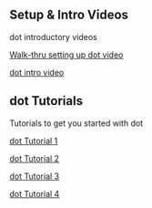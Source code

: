 ## Setup & Intro Videos

dot introductory videos 

[Walk-thru setting up dot video](https://www.youtube.com/watch?v=1nse-mlKPsA)  

[dot intro video](https://youtu.be/jNrXkMRNLGw)

## dot Tutorials 
Tutorials to get you started with dot

[dot Tutorial 1](https://makecode.microbit.org/#tutorial:github:kodely-io/dottutorials/dotstep1)  

[dot Tutorial 2](https://makecode.microbit.org/#tutorial:github:kodely-io/dottutorials/dotstep1)  

[dot Tutorial 3](https://makecode.microbit.org/#tutorial:github:kodely-io/dottutorials/dotstep1)  

[dot Tutorial 4](https://makecode.microbit.org/#tutorial:github:kodely-io/dottutorials/dotstep1)  
